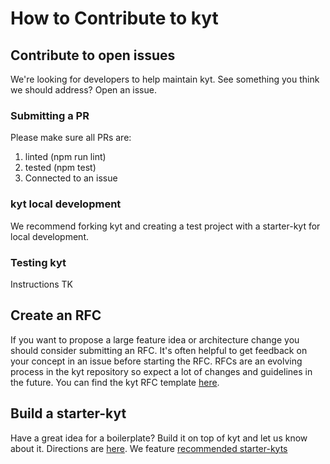 # How to Contribute to kyt

## Contribute to open issues

We're looking for developers to help maintain kyt.
See something you think we should address? Open an issue.

### Submitting a PR
Please make sure all PRs are:

1. linted (npm run lint)
2. tested (npm test)
3. Connected to an issue

### kyt local development
We recommend forking kyt and creating a test project with a starter-kyt for local development.

### Testing kyt
Instructions TK

## Create an RFC

If you want to propose a large feature idea or architecture change you should consider submitting an RFC. It's often helpful to get feedback on your concept in an issue before starting the RFC. RFCs are an evolving process in the kyt repository so expect a lot of changes and guidelines in the future. You can find the kyt RFC template [here](/rfc/template.md).

## Build a starter-kyt

Have a great idea for a boilerplate? Build it on top of kyt and let us know about it. Directions are [here](/docs/Starterkyts.md).
We feature [recommended starter-kyts](/docs/commands.md#recommended-starter-kyts)
